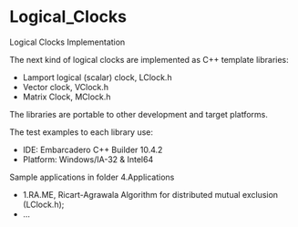 # Logical_Clocks
 Logical Clocks Implementation

 The next kind of logical clocks are implemented as C++ template libraries:
 - Lamport logical (scalar) clock, LClock.h
 - Vector clock, VClock.h
 - Matrix Clock, MClock.h

 The libraries are portable to other development and target platforms.

 The test examples to each library use:
 - IDE: Embarcadero C++ Builder 10.4.2
 - Platform: Windows/IA-32 & Intel64

Sample applications in folder 4.Applications
- 1.RA.ME, Ricart-Agrawala Algorithm for distributed mutual exclusion (LClock.h);
- ...
